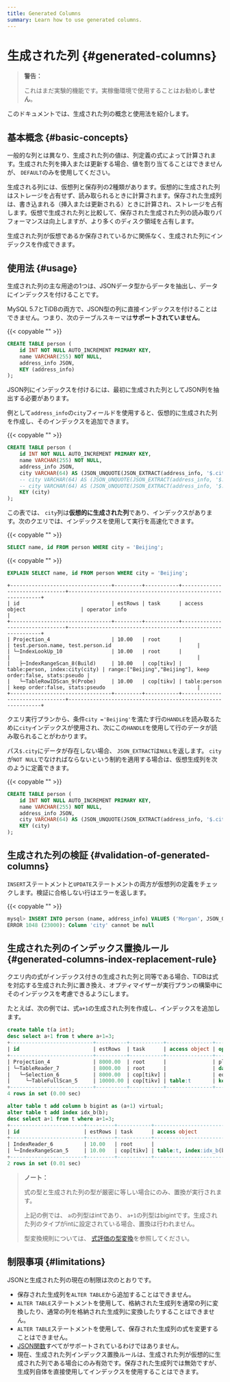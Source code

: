 ```yaml
---
title: Generated Columns
summary: Learn how to use generated columns.
---
```


# 生成された列 {#generated-columns}

> **警告：**
>
> これはまだ実験的機能です。実稼働環境で使用することはお勧めし**ません**。

このドキュメントでは、生成された列の概念と使用法を紹介します。

## 基本概念 {#basic-concepts}

一般的な列とは異なり、生成された列の値は、列定義の式によって計算されます。生成された列を挿入または更新する場合、値を割り当てることはできませんが、 `DEFAULT`のみを使用してください。

生成される列には、仮想列と保存列の2種類があります。仮想的に生成された列はストレージを占有せず、読み取られるときに計算されます。保存された生成列は、書き込まれる（挿入または更新される）ときに計算され、ストレージを占有します。仮想で生成された列と比較して、保存された生成された列の読み取りパフォーマンスは向上しますが、より多くのディスク領域を占有します。

生成された列が仮想であるか保存されているかに関係なく、生成された列にインデックスを作成できます。

## 使用法 {#usage}

生成された列の主な用途の1つは、JSONデータ型からデータを抽出し、データにインデックスを付けることです。

MySQL 5.7とTiDBの両方で、JSON型の列に直接インデックスを付けることはできません。つまり、次のテーブルスキーマは**サポートされていません**。

{{< copyable "" >}}

```sql
CREATE TABLE person (
    id INT NOT NULL AUTO_INCREMENT PRIMARY KEY,
    name VARCHAR(255) NOT NULL,
    address_info JSON,
    KEY (address_info)
);
```

JSON列にインデックスを付けるには、最初に生成された列としてJSON列を抽出する必要があります。

例として`address_info`の`city`フィールドを使用すると、仮想的に生成された列を作成し、そのインデックスを追加できます。

{{< copyable "" >}}

```sql
CREATE TABLE person (
    id INT NOT NULL AUTO_INCREMENT PRIMARY KEY,
    name VARCHAR(255) NOT NULL,
    address_info JSON,
    city VARCHAR(64) AS (JSON_UNQUOTE(JSON_EXTRACT(address_info, '$.city'))), -- virtual generated column
    -- city VARCHAR(64) AS (JSON_UNQUOTE(JSON_EXTRACT(address_info, '$.city'))) VIRTUAL, -- virtual generated column
    -- city VARCHAR(64) AS (JSON_UNQUOTE(JSON_EXTRACT(address_info, '$.city'))) STORED, -- stored generated column
    KEY (city)
);
```

この表では、 `city`列は**仮想的に生成された列**であり、インデックスがあります。次のクエリでは、インデックスを使用して実行を高速化できます。

{{< copyable "" >}}

```sql
SELECT name, id FROM person WHERE city = 'Beijing';
```

{{< copyable "" >}}

```sql
EXPLAIN SELECT name, id FROM person WHERE city = 'Beijing';
```

```
+---------------------------------+---------+-----------+--------------------------------+-------------------------------------------------------------+
| id                              | estRows | task      | access object                  | operator info                                               |
+---------------------------------+---------+-----------+--------------------------------+-------------------------------------------------------------+
| Projection_4                    | 10.00   | root      |                                | test.person.name, test.person.id                            |
| └─IndexLookUp_10                | 10.00   | root      |                                |                                                             |
|   ├─IndexRangeScan_8(Build)     | 10.00   | cop[tikv] | table:person, index:city(city) | range:["Beijing","Beijing"], keep order:false, stats:pseudo |
|   └─TableRowIDScan_9(Probe)     | 10.00   | cop[tikv] | table:person                   | keep order:false, stats:pseudo                              |
+---------------------------------+---------+-----------+--------------------------------+-------------------------------------------------------------+
```

クエリ実行プランから、条件`city ='Beijing'`を満たす行の`HANDLE`を読み取るために`city`インデックスが使用され、次にこの`HANDLE`を使用して行のデータが読み取られることがわかります。

パス`$.city`にデータが存在しない場合、 `JSON_EXTRACT`は`NULL`を返します。 `city`が`NOT NULL`でなければならないという制約を適用する場合は、仮想生成列を次のように定義できます。

{{< copyable "" >}}

```sql
CREATE TABLE person (
    id INT NOT NULL AUTO_INCREMENT PRIMARY KEY,
    name VARCHAR(255) NOT NULL,
    address_info JSON,
    city VARCHAR(64) AS (JSON_UNQUOTE(JSON_EXTRACT(address_info, '$.city'))) NOT NULL,
    KEY (city)
);
```

## 生成された列の検証 {#validation-of-generated-columns}

`INSERT`ステートメントと`UPDATE`ステートメントの両方が仮想列の定義をチェックします。検証に合格しない行はエラーを返します。

{{< copyable "" >}}

```sql
mysql> INSERT INTO person (name, address_info) VALUES ('Morgan', JSON_OBJECT('Country', 'Canada'));
ERROR 1048 (23000): Column 'city' cannot be null
```

## 生成された列のインデックス置換ルール {#generated-columns-index-replacement-rule}

クエリ内の式がインデックス付きの生成された列と同等である場合、TiDBは式を対応する生成された列に置き換え、オプティマイザーが実行プランの構築中にそのインデックスを考慮できるようにします。

たとえば、次の例では、式`a+1`の生成された列を作成し、インデックスを追加します。

```sql
create table t(a int);
desc select a+1 from t where a+1=3;
+---------------------------+----------+-----------+---------------+--------------------------------+
| id                        | estRows  | task      | access object | operator info                  |
+---------------------------+----------+-----------+---------------+--------------------------------+
| Projection_4              | 8000.00  | root      |               | plus(test.t.a, 1)->Column#3    |
| └─TableReader_7           | 8000.00  | root      |               | data:Selection_6               |
|   └─Selection_6           | 8000.00  | cop[tikv] |               | eq(plus(test.t.a, 1), 3)       |
|     └─TableFullScan_5     | 10000.00 | cop[tikv] | table:t       | keep order:false, stats:pseudo |
+---------------------------+----------+-----------+---------------+--------------------------------+
4 rows in set (0.00 sec)

alter table t add column b bigint as (a+1) virtual;
alter table t add index idx_b(b);
desc select a+1 from t where a+1=3;
+------------------------+---------+-----------+-------------------------+---------------------------------------------+
| id                     | estRows | task      | access object           | operator info                               |
+------------------------+---------+-----------+-------------------------+---------------------------------------------+
| IndexReader_6          | 10.00   | root      |                         | index:IndexRangeScan_5                      |
| └─IndexRangeScan_5     | 10.00   | cop[tikv] | table:t, index:idx_b(b) | range:[3,3], keep order:false, stats:pseudo |
+------------------------+---------+-----------+-------------------------+---------------------------------------------+
2 rows in set (0.01 sec)
```

> **ノート：**
>
> 式の型と生成された列の型が厳密に等しい場合にのみ、置換が実行されます。
>
> 上記の例では、 `a`の列型はintであり、 `a+1`の列型はbigintです。生成された列のタイプがintに設定されている場合、置換は行われません。
>
> 型変換規則については、 [式評価の型変換](/functions-and-operators/type-conversion-in-expression-evaluation.md)を参照してください。

## 制限事項 {#limitations}

JSONと生成された列の現在の制限は次のとおりです。

-   保存された生成列を`ALTER TABLE`から追加することはできません。
-   `ALTER TABLE`ステートメントを使用して、格納された生成列を通常の列に変換したり、通常の列を格納された生成列に変換したりすることはできません。
-   `ALTER TABLE`ステートメントを使用して、保存された生成列の式を変更することはできません。
-   [JSON関数](/functions-and-operators/json-functions.md)すべてがサポートされているわけではありません。
-   現在、生成された列インデックス置換ルールは、生成された列が仮想的に生成された列である場合にのみ有効です。保存された生成列では無効ですが、生成列自体を直接使用してインデックスを使用することはできます。
